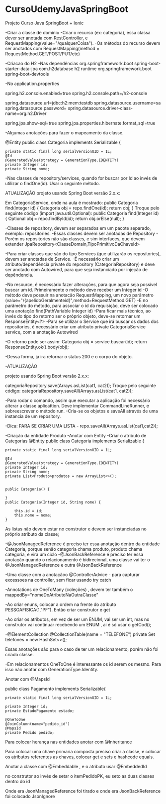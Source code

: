 # CursoUdemyJavaSpringBoot
Projeto Curso Java SpringBoot + Ionic


-Criar a classe de domínio
-Criar o recurso (ex: categoria), essa classa dever ser anotada com RestController, e RequestMapping(value="/qualquerCoisa").
-Os métodos do recurso devem ser anotados com RequestMapping(method = RequestMethod.GET/POST/PUT/etc)

-Criacao do H2
-Nas dependências
<dependency>
<groupId>org.springframework.boot</groupId>
<artifactId>spring-boot-starter-data-jpa</artifactId>
</dependency>
<dependency>
<groupId>com.h2database</groupId>
<artifactId>h2</artifactId>
<scope>runtime</scope>
</dependency>
<dependency>
<groupId>org.springframework.boot</groupId>
<artifactId>spring-boot-devtools</artifactId>
</dependency>

-No application.properties


spring.h2.console.enabled=true
spring.h2.console.path=/h2-console

spring.datasource.url=jdbc:h2:mem:testdb
spring.datasource.username=sa
spring.datasource.password=
spring.datasource.driver-class-name=org.h2.Driver

spring.jpa.show-sql=true
spring.jpa.properties.hibernate.format_sql=true

-Algumas anotações para fazer o mapeamento da classe.

@Entity
public class Categoria implements Serializable {

	private static final long serialVersionUID = 1L;
	@Id
	@GeneratedValue(strategy = GenerationType.IDENTITY)
	private Integer id;
	private String nome;
	
	
-Nas classes de repository/services, quando for buscar por Id ao invés de utilizar o findOne(id). Usar o seguinte método.

ATUALIZAÇÃO
projeto usando Spring Boot versão 2.x.x:

Em CategoriaService, onde na aula é mostrado:
public Categoria find(Integer id) {
Categoria obj = repo.findOne(id);
return obj;
}
Troque pelo seguinte código (import java.util.Optional):
public Categoria find(Integer id) {
Optional<Categoria> obj = repo.findById(id);
return obj.orElse(null);
}
	
-Classes de repository, devem ser separados em um pacote separado, exemplo: repositories.
-Essas classes devem ser anotadas de Repository
-Porém os repositories não são classes, e sim interfaces, que devem extender JpaRepository<ClasseDomain,TipoPrimitivoDaChaveId>
	
-Para criar classes que são do tipo Services (que utilizarão os repositories), devem ser anotadas de Service.
-É necessário criar um atributo/dependência private do repository (CategoriaRepository) e deve ser anotado com Autowired, para que seja instanciado por injeção de depêndencia.
	
-No resource, é necessário fazer alterações, para que agora seja possível buscar um id. Primeiramente o método deve receber um Integer id
-O método deve possuir na anotacão RequestMapping, um novo parâmetro (value="/{apelidoGeralmenteid}",method=RequestMethod.GET)
-E no parâmetro do método, para associar o id da requisição, deve ser colocado uma anotação find(PathVariable Integer id)
-Para ficar mais técnico, ao invés do tipo do retorno ser o próprio objeto, deve-se retornar um ResponseEntity<?>
-Para se utilizar o Service que irá buscar os dados dos repositories, é necessário criar um atributo private CategoriaService service, com a anotação Autowired

-O retorno pode ser assim:
	Categoria obj = service.buscar(id);
	return ResponseEntity.ok().body(obj);

-Dessa forma, já ira retornar o status 200 e o corpo do objeto.


-ATUALIZAÇÃO

projeto usando Spring Boot versão 2.x.x:


categoriaRepository.save(Arrays.asList(cat1, cat2));
Troque pelo seguinte código:
categoriaRepository.saveAll(Arrays.asList(cat1, cat2));

-Para rodar o comando, assim que executar a aplicação foi necessário alterar a classe aplicattion. Deve implementar CommandLineRunner, e sobreescrever o método run.
-Cria-se os objetos e saveAll através de uma instancia de um repository.

-Dica: PARA SE CRIAR UMA LISTA - repo.saveAll(Arrays.asList(cat1,cat2));


-Criação da entidade Produto
-Anotar com Entity
-Criar o atributo de Categorias 
	@Entity
public class Categoria implements Serializable {

	private static final long serialVersionUID = 1L;
	
	@Id
	@GeneratedValue(strategy = GenerationType.IDENTITY)
	private Integer id;
	private String nome;
	private List<Produto>produtos = new ArrayList<>();
	
	
	public Categoria() {
		
	}
	public Categoria(Integer id, String nome) {

		this.id = id;
		this.nome = nome;
	}

As listas não devem estar no construtor e devem ser instanciadas no próprio atributo da classe;


-@JsonManagedReference é preciso ter essa anotação dentro da entidade Categoria, porque senão categoria chama produto, produto chama categoria, e vira um ciclo
-@JsonBackReference é preciso ter essa anotação quando o relacionamento é bidirecional, uma classe vai ter o @JsonManagedReference e outra @JsonBackReference

-Uma classe com a anotaçãoo @ControllerAdvice - para capturar excessoes na controller, sem ficar usando try catch

-Annotations de OneToMany (coleções) , devem ter também o mappedBy="nomeDoAtributoNaOutraClasse"


-Ao criar enuns, colocar a ordem na frente do atributo PESSOAFISICA(1,"PF"). Então criar construtor e get 

-Ao criar os atributos, em vez de ser um ENUM, vai ser um int, mas no construtor vai continuar recebendo um ENUM , ai é só usar o getCod();

-@ElementCollection
	@CollectionTable(name = "TELEFONE")
	private Set<String> telefones = new HashSet<>();

Essas anotações são para o caso de ter um relacionamento, porém não foi criado classe.





-Em relacionamentos OneToOne é interessante os id serem os mesmo. Para isso não anotar com GenerationType.Identity.

Anotar com @MapsId

public class Pagamento implements Serializable{


	private static final long serialVersionUID = 1L;
	
	private Integer id;
	private EstadoPagamento estado;
	
	@OneToOne
	@JoinColumn(name="pedido_id")
	@MapsId
	private Pedido pedido;


Para colocar herança nas entidades anotar com @Inheritance



Para colocar uma chave primaria composta preciso criar a classe, e colocar os atributos referentes as chaves, colocar get e sets e hashcode equals.

Anotar a classe com @Embeddable , e o atributo usar @EmbeddedId

no construtor ao invés de setar o itemPedidoPK, eu seto as duas classes dentro do id

Onde era JsonManagedReference foi tirado
e onde era JsonBackReference foi colocado JsonIgnore
